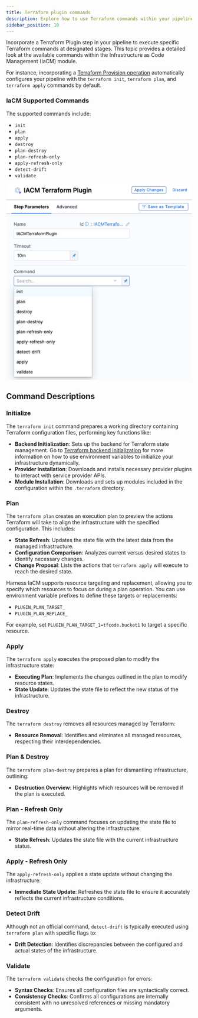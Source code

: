 ```yaml
---
title: Terraform plugin commands
description: Explore how to use Terraform commands within your pipelines effectively.
sidebar_position: 10
---
```


Incorporate a Terraform Plugin step in your pipeline to execute specific Terraform commands at designated stages. This topic provides a detailed look at the available commands within the Infrastructure as Code Management (IaCM) module.  

For instance, incorporating a [Terraform Provision operation](docs/infra-as-code-management/pipelines/operations/provision-workspace.md) automatically configures your pipeline with the `terraform init`, `terraform plan`, and `terraform apply` commands by default.

### IaCM Supported Commands

The supported commands include:
- `init`
- `plan`
- `apply`
- `destroy`
- `plan-destroy`
- `plan-refresh-only`
- `apply-refresh-only`
- `detect-drift`
- `validate`

![Terraform Plugins](./static/tf_plugins.png)

## Command Descriptions

### Initialize
The `terraform init` command prepares a working directory containing Terraform configuration files, performing key functions like:
- **Backend Initialization**: Sets up the backend for Terraform state management. Go to [Terraform backend initialization](https://developer.harness.io/docs/infra-as-code-management/remote-backends/init-configuration) for more information on how to use environment variables to initialize your infrastructure dynamically.
- **Provider Installation**: Downloads and installs necessary provider plugins to interact with service provider APIs.
- **Module Installation**: Downloads and sets up modules included in the configuration within the `.terraform` directory.

### Plan
The `terraform plan` creates an execution plan to preview the actions Terraform will take to align the infrastructure with the specified configuration. This includes:
- **State Refresh**: Updates the state file with the latest data from the managed infrastructure.
- **Configuration Comparison**: Analyzes current versus desired states to identify necessary changes.
- **Change Proposal**: Lists the actions that `terraform apply` will execute to reach the desired state.

Harness IaCM supports resource targeting and replacement, allowing you to specify which resources to focus on during a plan operation. You can use environment variable prefixes to define these targets or replacements:
- `PLUGIN_PLAN_TARGET_`
- `PLUGIN_PLAN_REPLACE_`

For example, set `PLUGIN_PLAN_TARGET_1=tfcode.bucket1` to target a specific resource.


### Apply
The `terraform apply` executes the proposed plan to modify the infrastructure state:
- **Executing Plan**: Implements the changes outlined in the plan to modify resource states.
- **State Update**: Updates the state file to reflect the new status of the infrastructure.

### Destroy
The `terraform destroy` removes all resources managed by Terraform:
- **Resource Removal**: Identifies and eliminates all managed resources, respecting their interdependencies.

### Plan & Destroy
The `terraform plan-destroy` prepares a plan for dismantling infrastructure, outlining:
- **Destruction Overview**: Highlights which resources will be removed if the plan is executed.

### Plan - Refresh Only
The `plan-refresh-only` command focuses on updating the state file to mirror real-time data without altering the infrastructure:
- **State Refresh**: Updates the state file with the current infrastructure status.

### Apply - Refresh Only
The `apply-refresh-only` applies a state update without changing the infrastructure:
- **Immediate State Update**: Refreshes the state file to ensure it accurately reflects the current infrastructure conditions.

### Detect Drift
Although not an official command, `detect-drift` is typically executed using `terraform plan` with specific flags to:
- **Drift Detection**: Identifies discrepancies between the configured and actual states of the infrastructure.

### Validate
The `terraform validate` checks the configuration for errors:
- **Syntax Checks**: Ensures all configuration files are syntactically correct.
- **Consistency Checks**: Confirms all configurations are internally consistent with no unresolved references or missing mandatory arguments.